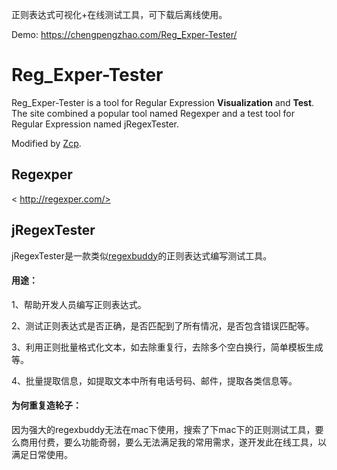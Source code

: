 正则表达式可视化+在线测试工具，可下载后离线使用。

Demo: <https://chengpengzhao.com/Reg_Exper-Tester/>

# Reg_Exper-Tester

Reg_Exper-Tester is a tool for Regular Expression **Visualization** and **Test**. The site combined a popular tool named Regexper and a test tool for Regular Expression named jRegexTester.

Modified by [Zcp]( http://chengpengzhao.com/ "").

## Regexper 
< http://regexper.com/>

## jRegexTester
jRegexTester是一款类似[regexbuddy](https://www.regexbuddy.com/)的正则表达式编写测试工具。

#### 用途：
1、帮助开发人员编写正则表达式。

2、测试正则表达式是否正确，是否匹配到了所有情况，是否包含错误匹配等。

3、利用正则批量格式化文本，如去除重复行，去除多个空白换行，简单模板生成等。

4、批量提取信息，如提取文本中所有电话号码、邮件，提取各类信息等。

#### 为何重复造轮子：
因为强大的regexbuddy无法在mac下使用，搜索了下mac下的正则测试工具，要么商用付费，要么功能奇弱，要么无法满足我的常用需求，遂开发此在线工具，以满足日常使用。
